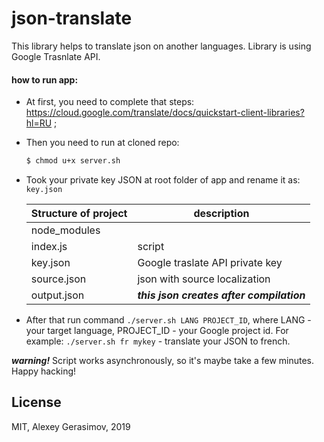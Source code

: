# json-translate

This library helps to translate json on another languages.
Library is using Google Trasnlate API.

#### how to run app:

* At first, you need to complete that steps: https://cloud.google.com/translate/docs/quickstart-client-libraries?hl=RU ;

* Then you need to run at cloned repo:
    ```sh
   $ chmod u+x server.sh
    ```
* Took your private key JSON at root folder of app and rename it as: `key.json`

    | Structure of project | description  |
    | ------ | ------ |
    | node_modules | |
    | index.js | script |
    | key.json | Google traslate API private key|
    | source.json| json with source localization |
    | output.json | ***this json creates after compilation*** |
    
* After that run command `./server.sh LANG PROJECT_ID`, where LANG - your target language, PROJECT_ID - your Google project id.
    For example: `./server.sh fr mykey` - translate your JSON to french.

***warning!***
Script works asynchronously, so it's maybe take a few minutes. Happy hacking!

License
----

MIT, Alexey Gerasimov, 2019
